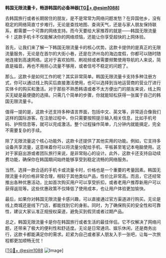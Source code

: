**韩国无限流量卡，畅游韩国的必备神器[[TG💪+ @esim1088](https://t.me/s/esim1088)]**

去韩国旅行或者长期居住的朋友，是不是常常为网络问题发愁？在异国他乡，没有稳定的网络简直寸步难行。无论是查找地图、查询天气，还是与家人朋友保持联系，都需要一个可靠的网络支持。而今天要给大家推荐的就是——韩国无限流量卡！这款手机卡不仅能解决你的网络烦恼，还能让你享受超快的上网体验。

首先，让我们来了解一下韩国无限流量卡的核心优势。这款卡提供的是真正的无限流量服务，无论是在首尔的大街小巷，还是在济州岛的海边度假，你都可以随时随地连接到高速网络。这对于喜欢拍照、刷视频或者需要频繁使用导航的人来说，简直是福音。再也不用担心流量不够用，或者信号不稳定的问题了。

那么，这款卡是如何工作的呢？其实非常简单。韩国无限流量卡支持多种注册方式，你可以通过线上购买后直接激活使用，也可以选择到当地运营商的营业厅进行实体卡的购买和激活。对于那些不熟悉韩语或者不太方便出门的朋友来说，线上购买无疑是最便捷的选择。只需几个简单的步骤，你就能轻松获得一张属于自己的韩国无限流量卡。

值得一提的是，这款卡还支持多种语言界面，包括中文、英文等，非常适合像我们这样的国际游客。在注册过程中，你只需要按照提示输入相关信息，比如手机号码、护照信息等，就可以完成激活。整个过程操作简单，几分钟内就能搞定，完全不需要复杂的手续。

除了无限流量这个核心功能外，这款卡还提供了其他实用的功能。例如，它支持多设备共享流量，这意味着你可以将流量分配给手机、平板甚至笔记本电脑使用。这对于家庭出游或者团队旅行来说，是非常贴心的设计。此外，这款卡还支持自动续费功能，确保你在韩国期间始终能够享受到稳定流畅的网络服务。

当然，选择一款合适的手机卡或流量卡时，价格也是一个重要的考量因素。韩国无限流量卡的价格非常合理，相较于其他类似产品，性价比非常高。而且，它还经常推出各种优惠活动，比如首次购买用户可以享受折扣，或者老用户推荐新用户可以获得返现等。这些优惠政策不仅降低了使用成本，也让用户体验更加愉快。

最后，如果你对韩国无限流量卡感兴趣，可以直接通过官方渠道进行购买。无论是线上商城还是线下门店，都能找到它的身影。同时，为了确保购买的安全性和可靠性，建议大家认准正规授权渠道，避免买到假货或者过期产品。

总之，韩国无限流量卡是你在韩国旅行或者生活的最佳伴侣。它不仅解决了网络问题，还带来了极大的便利性和舒适度。无论是日常通讯、娱乐休闲，还是商务出行，这款卡都能满足你的需求。赶紧为自己或者家人朋友入手一张吧，让每一次旅程都更加顺畅无忧！

[[TG💪+ @esim1088](https://t.me/s/esim1088) ![Image](https://i.postimg.cc/4NQfJmqS/Snipaste-2025-05-13-00-14-12.png)]